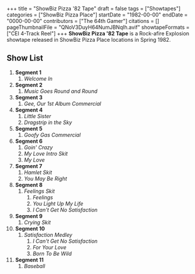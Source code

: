 +++
title = "ShowBiz Pizza '82 Tape"
draft = false
tags = ["Showtapes"]
categories = ["ShowBiz Pizza Place"]
startDate = "1982-00-00"
endDate = "0000-00-00"
contributors = ["The 64th Gamer"]
citations = []
pageThumbnailFile = "QNoV3DuyH64NumJBNqIh.avif"
showtapeFormats = ["CEI 4-Track Reel"]
+++
**ShowBiz Pizza '82 Tape** is a Rock-afire Explosion showtape released in ShowBiz Pizza Place locations in Spring 1982.

## Show List

1.  **Segment 1**
    1.  *Welcome In*
2.  **Segment 2**
    1.  *Music Goes Round and Round*
3.  **Segment 3**
    1.  *Gee, Our 1st Album Commercial*
4.  **Segment 4**
    1.  *Little Sister*
    2.  *Dragstrip in the Sky*
5.  **Segment 5**
    1.  *Goofy Gas Commercial*
6.  **Segment 6**
    1.  *Goin' Crazy*
    2.  *My Love Intro Skit*
    3.  *My Love*
7.  **Segment 7**
    1.  *Hamlet Skit*
    2.  *You May Be Right*
8.  **Segment 8**
    1.  *Feelings Skit*
        1.  *Feelings*
        2.  *You Light Up My Life*
        3.  *I Can't Get No Satisfaction*
9.  **Segment 9**
    1.  *Crying Skit*
10. **Segment 10**
    1.  *Satisfaction Medley*
        1.  *I Can't Get No Satisfaction*
        2.  *For Your Love*
        3.  *Born To Be Wild*
11. **Segment 11**
    1.  *Baseball*

